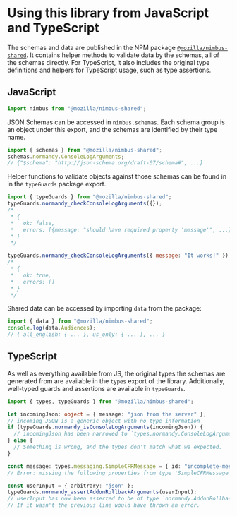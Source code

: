 # Using this library from JavaScript and TypeScript

The schemas and data are published in the NPM package
[`@mozilla/nimbus-shared`](https://www.npmjs.com/package/@mozilla/nimbus-shared). It contains helper
methods to validate data by the schemas, all of the schemas directly. For TypeScript, it also
includes the original type definitions and helpers for TypeScript usage, such as type assertions.

## JavaScript

```js
import nimbus from "@mozilla/nimbus-shared";
```

JSON Schemas can be accessed in `nimbus.schemas`. Each schema group is an object under this export,
and the schemas are identified by their type name.

```js
import { schemas } from "@mozilla/nimbus-shared";
schemas.normandy.ConsoleLogArguments;
// {"$schema": "http://json-schema.org/draft-07/schema#", ...}
```

Helper functions to validate objects against those schemas can be found in in the `typeGuards`
package export.

```js
import { typeGuards } from "@mozilla/nimbus-shared";
typeGuards.normandy_checkConsoleLogArguments({});
/*
 * {
 *   ok: false,
 *   errors: [{message: "should have required property 'message'", ...}]
 * }
 */

typeGuards.normandy_checkConsoleLogArguments({ message: "It works!" });
/*
 * {
 *   ok: true,
 *   errors: []
 * }
 */
```

Shared data can be accessed by importing `data` from the package:

```js
import { data } from "@mozilla/nimbus-shared";
console.log(data.Audiences);
// { all_english: { ... }, us_only: { ... }, ... }
```

## TypeScript

As well as everything available from JS, the original types the schemas are generated from are
available in the `types` export of the library. Additionally, well-typed guards and assertions are
available in `typeGuards`.

```typescript
import { types, typeGuards } from "@mozilla/nimbus-shared";

let incomingJson: object = { message: "json from the server" };
// incoming JSON is a generic object with no type information
if (typeGuards.normandy_isConsoleLogArguments(incomingJson)) {
  // incomingJson has been narrowed to `types.normandy.ConsoleLogArguments
} else {
  // Something is wrong, and the types don't match what we expected.
}

const message: types.messaging.SimpleCFRMessage = { id: "incomplete-message" };
// Error: missing the following properties from type 'SimpleCFRMessage': template, trigger, content

const userInput = { arbitrary: "json" };
typeGuards.normandy_assertAddonRollbackArguments(userInput);
// userInput has now been asserted to be of type `normandy.AddonRollbackArguments`.
// If it wasn't the previous line would have thrown an error.
```
